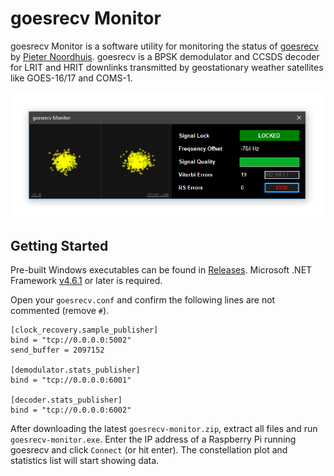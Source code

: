 # goesrecv Monitor
goesrecv Monitor is a software utility for monitoring the status of [goesrecv](https://github.com/pietern/goestools) by [Pieter Noordhuis](https://twitter.com/pnoordhuis). goesrecv is a BPSK demodulator and CCSDS decoder for LRIT and HRIT downlinks transmitted by geostationary weather satellites like GOES-16/17 and COMS-1.

![Screenshot](screenshot.png)

## Getting Started
Pre-built Windows executables can be found in [Releases](https://github.com/sam210723/goesrecv-monitor/releases/latest). Microsoft .NET Framework [v4.6.1](https://www.microsoft.com/en-au/download/details.aspx?id=49981) or later is required.

Open your ```goesrecv.conf``` and confirm the following lines are not commented (remove ```#```).
```
[clock_recovery.sample_publisher]
bind = "tcp://0.0.0.0:5002"
send_buffer = 2097152

[demodulator.stats_publisher]
bind = "tcp://0.0.0.0:6001"

[decoder.stats_publisher]
bind = "tcp://0.0.0.0:6002"
```

After downloading the latest ```goesrecv-monitor.zip```, extract all files and run ```goesrecv-monitor.exe```. Enter the IP address of a Raspberry Pi running goesrecv and click ```Connect``` (or hit enter). The constellation plot and statistics list will start showing data.
